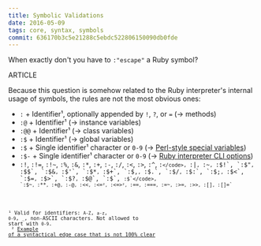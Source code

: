 ```yaml
---
title: Symbolic Validations
date: 2016-05-09
tags: core, syntax, symbols
commit: 636170b3c5e21288c5ebdc522806150090db0fde
---
```


When exactly don't you have to `:"escape"` a Ruby symbol?

ARTICLE

Because this question is somehow related to the Ruby interpreter's internal usage of symbols, the rules are not the most obvious ones:

- `:` + Identifier¹, optionally appended by `!`, `?`, or `=` (→ methods)
- `:@` + Identifier¹ (→ instance variables)
- `:@@` + Identifier¹ (→ class variables)
- `:$` + Identifier¹ (→ global variables)
- `:$` + Single identifier¹ character or `0-9` (→ [Perl-style special variables](http://idiosyncratic-ruby.com/9-globalization.html))
- `:$-` + Single identifier¹ character or `0-9` (→ [Ruby interpreter CLI options](http://idiosyncratic-ruby.com/9-globalization.html#other-special-global-variables))
- `:!`, `:!=`, `:!~`, `:%`, `:&`, `:*`, `:+`, `:-`, `:/`, `:<`, `:>`, `:^`, <code>:`</code>, `:|`, `:~`, `:$!`, `:$"`, `:$$`, `:$&`, `:$'`, `:$*`, `:$+`, `:$,`, `:$.`, `:$/`, `:$:`, `:$;`, `:$<`, `:$=`, `:$>`, `:$?`, `:$@`, `:$\`, <code>:$`</code>, `:$~`, `:**`, `:+@`, `:-@`, `:<<`, `:<=`², `:<=>`², `:==`, `:===`, `:=~`, `:>=`, `:>>`, `:[]`, `:[]=`

¹ Valid for identifiers: `A-Z`, `a-z`, `0-9`, `_`, non-ASCII characters. Not allowed to start with `0-9`.<br/>
² [Example of a syntactical edge case that is not 100% clear](http://idiosyncratic-ruby.com/29-limitations-of-language.html#no-simple-rule-if-a-symbol-can-be-displayed-without-the-explicit--syntax)
